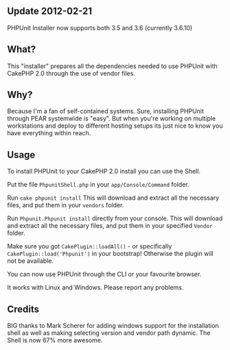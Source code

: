 ## Update 2012-02-21
PHPUnit Installer now supports both 3.5 and 3.6 (currently 3.6.10)

## What?

This "installer" prepares all the dependencies needed to use PHPUnit with CakePHP 2.0 through the use of vendor files.

## Why?

Because I'm a fan of self-contained systems. Sure, installing PHPUnit through PEAR systemwide is "easy". But when you're working on multiple workstations and deploy to different hosting setups its just nice to know you have everything within reach.

## Usage

To install PHPUnit to your CakePHP 2.0 install you can use the Shell.

Put the file `PhpunitShell.php` in your `app/Console/Command` folder.

Run `cake phpunit install`
This will download and extract all the necessary files, and put them in your `vendors` folder.

Run `Phpunit.Phpunit install` directly from your console.
This will download and extract all the necessary files, and put them in your specified `Vendor` folder.

Make sure you got `CakePlugin::loadAll()` - or specifically `CakePlugin::load('Phpunit')` in your bootstrap!
Otherwise the plugin will not be available.

You can now use PHPUnit through the CLI or your favourite browser.

It works with Linux and Windows. Please report any problems.

## Credits

BIG thanks to Mark Scherer for adding windows support for the installation shell as well as making selecting version and vendor path dynamic.
The Shell is now 67% more awesome.

